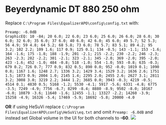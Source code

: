# Beyerdynamic DT 880 250 ohm
Replace `C:\Program Files\EqualizerAPO\config\config.txt` with:
```
Preamp: -6.0dB
GraphicEQ: 10 -84; 20 6.0; 22 6.0; 23 6.0; 25 6.0; 26 6.0; 28 6.0; 30 6.0; 32 6.0; 35 6.0; 37 6.0; 40 6.0; 42 6.0; 45 6.0; 49 5.7; 52 5.3; 56 4.9; 59 4.8; 64 5.2; 68 5.8; 73 6.0; 78 5.7; 83 5.1; 89 4.2; 95 3.2; 102 2.2; 109 1.6; 117 0.9; 125 0.1; 134 -0.5; 143 -1.1; 153 -1.6; 164 -1.6; 175 -1.8; 188 -1.9; 201 -2.1; 215 -2.2; 230 -2.2; 246 -2.3; 263 -2.3; 282 -2.2; 301 -2.1; 323 -2.1; 345 -2.0; 369 -2.0; 395 -2.0; 423 -1.6; 452 -1.0; 484 -0.8; 518 -1.0; 554 -1.0; 593 -0.8; 635 -0.3; 679 0.2; 726 0.7; 777 0.9; 832 0.5; 890 0.0; 952 -0.0; 1019 0.1; 1090 0.8; 1167 1.6; 1248 2.7; 1336 3.2; 1429 3.4; 1529 3.2; 1636 2.6; 1751 1.5; 1873 0.9; 2004 1.0; 2145 1.4; 2295 2.0; 2455 2.6; 2627 3.1; 2811 3.2; 3008 3.0; 3219 2.2; 3444 1.2; 3685 0.0; 3943 -0.3; 4219 -0.5; 4514 0.1; 4830 0.5; 5168 -1.2; 5530 -4.1; 5917 -5.6; 6331 -4.8; 6775 -3.5; 7249 -4.9; 7756 -6.7; 8299 -8.4; 8880 -8.9; 9502 -8.0; 10167 -6.0; 10879 -3.6; 11640 -1.6; 12455 -1.1; 13327 -2.2; 14260 -3.9; 15258 -4.9; 16326 -5.4; 17469 -5.9; 18692 -5.8; 20000 -4.0
```
**OR** if using HeSuVi replace `C:\Program Files\EqualizerAPO\config\HeSuVi\eq.txt` and omit `Preamp: -6.0dB` and instead set Global volume in the UI for both channels to **-60**.
![](https://raw.githubusercontent.com/jaakkopasanen/AutoEq/master/results/Sonoma%20Model%20One/innerfidelity/onear/Beyerdynamic%20DT%20880%20250%20ohm/Beyerdynamic%20DT%20880%20250%20ohm.png)
